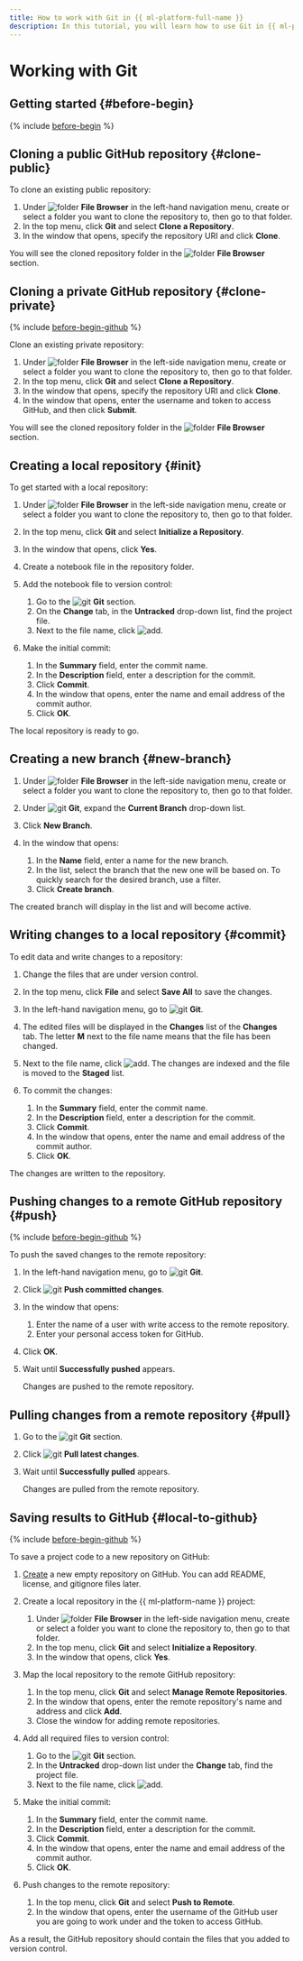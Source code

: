 ```yaml
---
title: How to work with Git in {{ ml-platform-full-name }}
description: In this tutorial, you will learn how to use Git in {{ ml-platform-name }}.
---
```


# Working with Git

## Getting started {#before-begin}

{% include [before-begin](../../../_includes/datasphere/ui-before-begin.md) %}

## Cloning a public GitHub repository {#clone-public}

To clone an existing public repository:

1. Under ![folder](../../../_assets/datasphere/jupyterlab/folder.svg) **File Browser** in the left-hand navigation menu, create or select a folder you want to clone the repository to, then go to that folder.
1. In the top menu, click **Git** and select **Clone a Repository**.
1. In the window that opens, specify the repository URI and click **Clone**.

You will see the cloned repository folder in the ![folder](../../../_assets/datasphere/jupyterlab/folder.svg) **File Browser** section.

## Cloning a private GitHub repository {#clone-private}

{% include [before-begin-github](../../../_includes/datasphere/before-you-begin-github.md) %}

Clone an existing private repository:

1. Under ![folder](../../../_assets/datasphere/jupyterlab/folder.svg) **File Browser** in the left-side navigation menu, create or select a folder you want to clone the repository to, then go to that folder.
1. In the top menu, click **Git** and select **Clone a Repository**.
1. In the window that opens, specify the repository URI and click **Clone**.
1. In the window that opens, enter the username and token to access GitHub, and then click **Submit**.

You will see the cloned repository folder in the ![folder](../../../_assets/datasphere/jupyterlab/folder.svg) **File Browser** section.

## Creating a local repository {#init}

To get started with a local repository:

1. Under ![folder](../../../_assets/datasphere/jupyterlab/folder.svg) **File Browser** in the left-side navigation menu, create or select a folder you want to clone the repository to, then go to that folder.
1. In the top menu, click **Git** and select **Initialize a Repository**.
1. In the window that opens, click **Yes**.
1. Create a notebook file in the repository folder.
1. Add the notebook file to version control:

    1. Go to the ![git](../../../_assets/datasphere/jupyterlab/git.svg) **Git** section.
    1. On the **Change** tab, in the **Untracked** drop-down list, find the project file.
    1. Next to the file name, click ![add](../../../_assets/datasphere/jupyterlab/add.svg).

1. Make the initial commit:

    1. In the **Summary** field, enter the commit name.
    1. In the **Description** field, enter a description for the commit.
    1. Click **Commit**.
    1. In the window that opens, enter the name and email address of the commit author.
    1. Click **OK**.

The local repository is ready to go.

## Creating a new branch {#new-branch}

1. Under ![folder](../../../_assets/datasphere/jupyterlab/folder.svg) **File Browser** in the left-side navigation menu, create or select a folder you want to clone the repository to, then go to that folder.
1. Under ![git](../../../_assets/datasphere/jupyterlab/git.svg) **Git**, expand the **Current Branch** drop-down list.
1. Click **New Branch**.
1. In the window that opens:

    1. In the **Name** field, enter a name for the new branch.
    1. In the list, select the branch that the new one will be based on. To quickly search for the desired branch, use a filter.
    1. Click **Create branch**.

The created branch will display in the list and will become active.

## Writing changes to a local repository {#commit}

To edit data and write changes to a repository:

1. Change the files that are under version control.
1. In the top menu, click **File** and select **Save All** to save the changes.
1. In the left-hand navigation menu, go to ![git](../../../_assets/datasphere/jupyterlab/git.svg) **Git**.
1. The edited files will be displayed in the **Changes** list of the **Changes** tab. The letter **M** next to the file name means that the file has been changed.
1. Next to the file name, click ![add](../../../_assets/datasphere/jupyterlab/add.svg). The changes are indexed and the file is moved to the **Staged** list.

1. To commit the changes:

    1. In the **Summary** field, enter the commit name.
    1. In the **Description** field, enter a description for the commit.
    1. Click **Commit**.
    1. In the window that opens, enter the name and email address of the commit author.
    1. Click **OK**.

The changes are written to the repository.

## Pushing changes to a remote GitHub repository {#push}

{% include [before-begin-github](../../../_includes/datasphere/before-you-begin-github.md) %}

To push the saved changes to the remote repository:

1. In the left-hand navigation menu, go to ![git](../../../_assets/datasphere/jupyterlab/git.svg) **Git**.
1. Click ![git](../../../_assets/datasphere/jupyterlab/push.svg) **Push committed changes**.
1. In the window that opens:

    1. Enter the name of a user with write access to the remote repository.
    1. Enter your personal access token for GitHub.

1. Click **OK**.
1. Wait until **Successfully pushed** appears.

   Changes are pushed to the remote repository.

## Pulling changes from a remote repository {#pull}

1. Go to the ![git](../../../_assets/datasphere/jupyterlab/git.svg) **Git** section.
1. Click ![git](../../../_assets/datasphere/jupyterlab/pull.svg) **Pull latest changes**.
1. Wait until **Successfully pulled** appears.

   Changes are pulled from the remote repository.

## Saving results to GitHub {#local-to-github}

{% include [before-begin-github](../../../_includes/datasphere/before-you-begin-github.md) %}

To save a project code to a new repository on GitHub:

1. [Create](https://docs.github.com/en/repositories/creating-and-managing-repositories/creating-a-new-repository) a new empty repository on GitHub. You can add README, license, and gitignore files later.
1. Create a local repository in the {{ ml-platform-name }} project:

   1. Under ![folder](../../../_assets/datasphere/jupyterlab/folder.svg) **File Browser** in the left-side navigation menu, create or select a folder you want to clone the repository to, then go to that folder.
   1. In the top menu, click **Git** and select **Initialize a Repository**.
   1. In the window that opens, click **Yes**.

1. Map the local repository to the remote GitHub repository:

   1. In the top menu, click **Git** and select **Manage Remote Repositories**.
   1. In the window that opens, enter the remote repository's name and address and click **Add**.
   1. Close the window for adding remote repositories.

1. Add all required files to version control:

   1. Go to the ![git](../../../_assets/datasphere/jupyterlab/git.svg) **Git** section.
   1. In the **Untracked** drop-down list under the **Change** tab, find the project file.
   1. Next to the file name, click ![add](../../../_assets/datasphere/jupyterlab/add.svg).

1. Make the initial commit:

   1. In the **Summary** field, enter the commit name.
   1. In the **Description** field, enter a description for the commit.
   1. Click **Commit**.
   1. In the window that opens, enter the name and email address of the commit author.
   1. Click **OK**.

1. Push changes to the remote repository:

   1. In the top menu, click **Git** and select **Push to Remote**.
   1. In the window that opens, enter the username of the GitHub user you are going to work under and the token to access GitHub.

As a result, the GitHub repository should contain the files that you added to version control.
